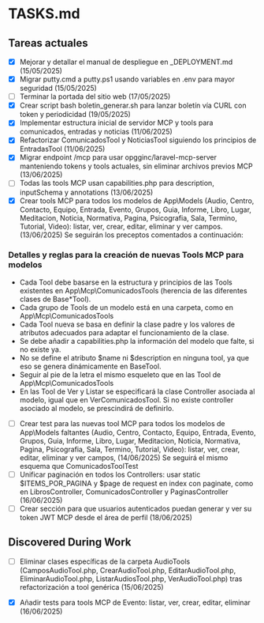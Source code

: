 # TASKS.md

## Tareas actuales
- [x] Mejorar y detallar el manual de despliegue en _DEPLOYMENT.md (15/05/2025)
- [x] Migrar putty.cmd a putty.ps1 usando variables en .env para mayor seguridad (15/05/2025)
- [ ] Terminar la portada del sitio web (17/05/2025)
- [x] Crear script bash boletin_generar.sh para lanzar boletín vía CURL con token y periodicidad (19/05/2025)
- [x] Implementar estructura inicial de servidor MCP y tools para comunicados, entradas y noticias (11/06/2025)
- [x] Refactorizar ComunicadosTool y NoticiasTool siguiendo los principios de EntradasTool (11/06/2025)
- [x] Migrar endpoint /mcp para usar opgginc/laravel-mcp-server manteniendo tokens y tools actuales, sin eliminar archivos previos MCP (13/06/2025)
- [ ] Todas las tools MCP usan capabilities.php para description, inputSchema y annotations (13/06/2025)
- [x] Crear tools MCP para todos los modelos de App\Models (Audio, Centro, Contacto, Equipo, Entrada, Evento, Grupos, Guia, Informe, Libro, Lugar, Meditacion, Noticia, Normativa, Pagina, Psicografia, Sala, Termino, Tutorial, Video): listar, ver, crear, editar, eliminar y ver campos. (13/06/2025) Se seguirán los preceptos comentados a continuación:

### Detalles y reglas para la creación de nuevas Tools MCP para modelos

   - Cada Tool debe basarse en la estructura y principios de las Tools existentes en App\Mcp\ComunicadosTools (herencia de las diferentes clases de Base*Tool).
   - Cada grupo de Tools de un modelo está en una carpeta, como en App\Mcp\ComunicadosTools
   - Cada Tool nueva se basa en definir la clase padre y los valores de atributos adecuados para adaptar el funcionamiento de la clase.
   - Se debe añadir a capabilities.php la información del modelo que falte, si no existe ya.
   - No se define el atributo $name ni $description en ninguna tool, ya que eso se genera dinámicamente en BaseTool.
   - Seguir al pie de la letra el mismo esqueleto que en las Tool de App\Mcp\ComunicadosTools
   - En las Tool de Ver y Listar se especificará la clase Controller asociada al modelo, igual que en VerComunicadosTool. Si no existe controller asociado al modelo, se prescindirá de definirlo.


- [ ] Crear test para las nuevas tool MCP para todos los modelos de App\Models faltantes (Audio, Centro, Contacto, Equipo, Entrada, Evento, Grupos, Guia, Informe, Libro, Lugar, Meditacion, Noticia, Normativa, Pagina, Psicografia, Sala, Termino, Tutorial, Video): listar, ver, crear, editar, eliminar y ver campos,  (14/06/2025) Se seguirá el mismo esquema que ComunicadosToolTest
- [ ] Unificar paginación en todos los Controllers: usar static $ITEMS_POR_PAGINA y $page de request en index con paginate, como en LibrosController, ComunicadosController y PaginasController (16/06/2025)
- [ ] Crear sección para que usuarios autenticados puedan generar y ver su token JWT MCP desde el área de perfil (18/06/2025)

## Discovered During Work
- [ ] Eliminar clases específicas de la carpeta AudioTools (CamposAudioTool.php, CrearAudioTool.php, EditarAudioTool.php, EliminarAudioTool.php, ListarAudiosTool.php, VerAudioTool.php) tras refactorización a tool genérica (15/06/2025)
- [x] Añadir tests para tools MCP de Evento: listar, ver, crear, editar, eliminar (16/06/2025)


